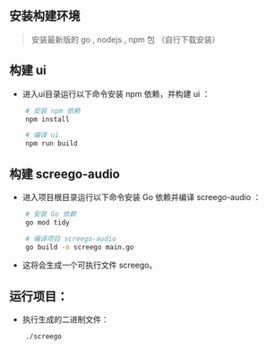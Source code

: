 ## 安装构建环境
> 安装最新版的 go , nodejs , npm 包 （自行下载安装）

## 构建 ui
- 进入ui目录运行以下命令安装 npm 依赖，并构建 ui ：
```bash
    # 安装 npm 依赖
    npm install

    # 编译 ui
    npm run build
```

## 构建 screego-audio 
- 进入项目根目录运行以下命令安装 Go 依赖并编译 screego-audio ：
```bash
    # 安装 Go 依赖
    go mod tidy

    # 编译项目 screego-audio
    go build -o screego main.go
```
- 这将会生成一个可执行文件 screego。

## 运行项目：
- 执行生成的二进制文件：
```bash
    ./screego
```